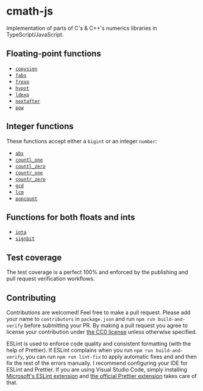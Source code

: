 # cmath-js
Implementation of parts of C's & C++'s numerics libraries in TypeScript/JavaScript.

## Floating-point functions
- [`copysign`](https://en.cppreference.com/w/c/numeric/math/copysign)
- [`fabs`](https://en.cppreference.com/w/c/numeric/math/fabs)
- [`frexp`](https://en.cppreference.com/w/c/numeric/math/frexp)
- [`hypot`](https://en.cppreference.com/w/cpp/numeric/math/hypot)
- [`ldexp`](https://en.cppreference.com/w/c/numeric/math/ldexp)
- [`nextafter`](https://en.cppreference.com/w/c/numeric/math/nextafter)
- [`pow`](https://en.cppreference.com/w/c/numeric/math/pow)

## Integer functions
These functions accept either a `bigint` or an integer `number`:
- [`abs`](https://en.cppreference.com/w/c/numeric/math/abs)
- [`countl_one`](https://en.cppreference.com/w/cpp/numeric/countl_one)
- [`countl_zero`](https://en.cppreference.com/w/cpp/numeric/countl_zero)
- [`countr_one`](https://en.cppreference.com/w/cpp/numeric/countr_one)
- [`countr_zero`](https://en.cppreference.com/w/cpp/numeric/countr_zero)
- [`gcd`](https://en.cppreference.com/w/cpp/numeric/gcd)
- [`lcm`](https://en.cppreference.com/w/cpp/numeric/lcm)
- [`popcount`](https://en.cppreference.com/w/cpp/numeric/popcount)

## Functions for both floats and ints
- [`iota`](https://en.cppreference.com/w/cpp/numeric/iota)
- [`signbit`](https://en.cppreference.com/w/c/numeric/math/signbit)

## Test coverage
The test coverage is a perfect 100% and enforced by the publishing and pull request verification workflows.

## Contributing
Contributions are welcomed! Feel free to make a pull request. Please add your name to `contributors` in `package.json` and run `npm run build-and-verify` before submitting your PR. By making a pull request you agree to license your contribution under [the CC0 license](https://creativecommons.org/publicdomain/zero/1.0/legalcode.en#legal-code-title) unless otherwise specified.

ESLint is used to enforce code quality and consistent formatting (with the help of Prettier). If ESLint complains when you run `npm run build-and-verify`, you can run `npm run lint-fix` to apply automatic fixes and and then fix the rest of the errors manually. I recommend configuring your IDE for ESLint and Prettier. If you are using Visual Studio Code, simply installing [Microsoft's ESLint extension](https://marketplace.visualstudio.com/items?itemName=dbaeumer.vscode-eslint) and [the official Prettier extension](https://marketplace.visualstudio.com/items?itemName=esbenp.prettier-vscode) takes care of that.

